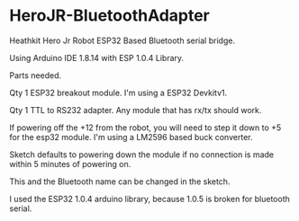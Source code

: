 # HeroJR-BluetoothAdapter
Heathkit Hero Jr Robot ESP32 Based Bluetooth serial bridge.

Using Arduino IDE 1.8.14 with ESP 1.0.4 Library.

Parts needed.

Qty 1 ESP32 breakout module. I'm using a ESP32 Devkitv1.

Qty 1 TTL to RS232 adapter. Any module that has rx/tx should work.

If powering off the +12 from the robot, you will need to step it down to +5 for the esp32 module.
I'm using a LM2596 based buck converter.

Sketch defaults to powering down the module if no connection is made within 5 minutes of powering on.

This and the Bluetooth name can be changed in the sketch.

I used the ESP32 1.0.4 arduino library, because 1.0.5 is broken for bluetooth serial.
